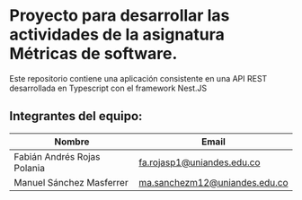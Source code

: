 # Proyecto para desarrollar las actividades de la asignatura Métricas de software.

Este repositorio contiene una aplicación consistente en una API REST desarrollada en Typescript con el framework Nest.JS

## Integrantes del equipo:

| Nombre | Email |
| ------ | ----- |
| Fabián Andrés Rojas Polania | fa.rojasp1@uniandes.edu.co  |
| Manuel Sánchez Masferrer 		| ma.sanchezm12@uniandes.edu.co |
